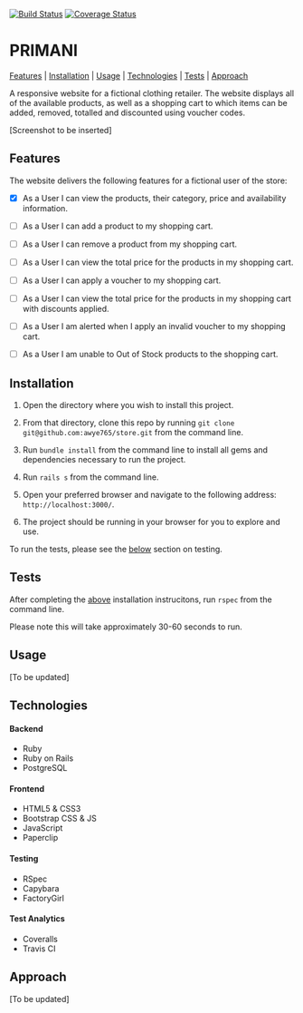 [![Build Status](https://travis-ci.org/awye765/store.svg?branch=master)](https://travis-ci.org/awye765/store) [![Coverage Status](https://coveralls.io/repos/github/awye765/store/badge.svg?branch=master)](https://coveralls.io/github/awye765/store?branch=master)
# PRIMANI

[Features](#features) | [Installation](#installation) | [Usage](#usage) | [Technologies](#technologies) | [Tests](#tests) | [Approach](#approach)

A responsive website for a fictional clothing retailer.  The website displays all of the available products, as well as a shopping cart to which items can be added, removed, totalled and discounted using voucher codes.

[Screenshot to be inserted]

## <a name="features">Features

The website delivers the following features for a fictional user of the store:

- [X] As a User I can view the products, their category, price and availability information.

- [ ] As a User I can add a product to my shopping cart.

- [ ] As a User I can remove a product from my shopping cart.

- [ ] As a User I can view the total price for the products in my shopping cart.

- [ ] As a User I can apply a voucher to my shopping cart.

- [ ] As a User I can view the total price for the products in my shopping cart with discounts applied.

- [ ] As a User I am alerted when I apply an invalid voucher to my shopping cart.

- [ ] As a User I am unable to Out of Stock products to the shopping cart.

## <a name="installation">Installation

1. Open the directory where you wish to install this project.

2. From that directory, clone this repo by running ``git clone git@github.com:awye765/store.git`` from the command line.

3. Run ``bundle install`` from the command line to install all gems and dependencies necessary to run the project.

4. Run ``rails s`` from the command line.

5. Open your preferred browser and navigate to the following address: ``http://localhost:3000/``.

6. The project should be running in your browser for you to explore and use.

To run the tests, please see the [below](#tests) section on testing.

## <a name="tests">Tests

After completing the  [above](#installation) installation instrucitons, run  ``rspec`` from the command line.

Please note this will take approximately 30-60 seconds to run.

## <a name="usage">Usage

[To be updated]

## <a name="technologies">Technologies

#### Backend
- Ruby
- Ruby on Rails
- PostgreSQL

#### Frontend
- HTML5 & CSS3
- Bootstrap CSS & JS
- JavaScript
- Paperclip

#### Testing
- RSpec
- Capybara
- FactoryGirl

#### Test Analytics
- Coveralls
- Travis CI


## <a name="approach">Approach

[To be updated]
